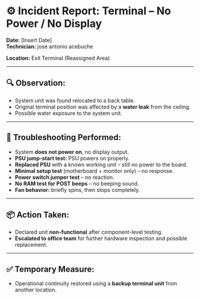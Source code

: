 # ⚙️ Incident Report: Terminal – No Power / No Display

**Date:** [Insert Date]  
**Technician:** jose antonio acebuche

**Location:** Exit Terminal (Reassigned Area)

---

## 🔍 Observation:
- System unit was found relocated to a back table.
- Original terminal position was affected by a **water leak** from the ceiling.
- Possible water exposure to the system unit.

---

## 🧪 Troubleshooting Performed:

- System **does not power on**, no display output.
- **PSU jump-start test:** PSU powers on properly.
- **Replaced PSU** with a known working unit – still no power to the board.
- **Minimal setup test** (motherboard + monitor only) – no response.
- **Power switch jumper test** – no reaction.
- **No RAM test for POST beeps** – no beeping sound.
- **Fan behavior:** briefly spins, then stops completely.

---

## 📦 Action Taken:

- Declared unit **non-functional** after component-level testing.
- **Escalated to office team** for further hardware inspection and possible replacement.

---

## ✅ Temporary Measure:

- Operational continuity restored using a **backup terminal unit** from another location.
